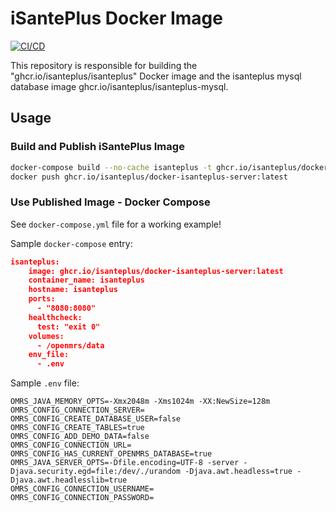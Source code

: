 # iSantePlus Docker Image

[![CI/CD](https://github.com/IsantePlus/docker-isanteplus-server/actions/workflows/main.yml/badge.svg)](https://github.com/IsantePlus/docker-isanteplus-server/actions/workflows/main.yml)

This repository is responsible for building the "ghcr.io/isanteplus/isanteplus" Docker image and the isanteplus mysql database image ghcr.io/isanteplus/isanteplus-mysql.

## Usage

### Build and Publish iSantePlus Image
```sh
docker-compose build --no-cache isanteplus -t ghcr.io/isanteplus/docker-isanteplus-server:latest
docker push ghcr.io/isanteplus/docker-isanteplus-server:latest
```

### Use Published Image - Docker Compose
See `docker-compose.yml` file for a working example!

Sample `docker-compose` entry:
```json
isanteplus:
    image: ghcr.io/isanteplus/docker-isanteplus-server:latest
    container_name: isanteplus
    hostname: isanteplus
    ports:
      - "8080:8080"
    healthcheck:
      test: "exit 0"
    volumes:
      - /openmrs/data
    env_file:
      - .env
```

Sample `.env` file:
```env
OMRS_JAVA_MEMORY_OPTS=-Xmx2048m -Xms1024m -XX:NewSize=128m
OMRS_CONFIG_CONNECTION_SERVER=
OMRS_CONFIG_CREATE_DATABASE_USER=false
OMRS_CONFIG_CREATE_TABLES=true
OMRS_CONFIG_ADD_DEMO_DATA=false
OMRS_CONFIG_CONNECTION_URL=
OMRS_CONFIG_HAS_CURRENT_OPENMRS_DATABASE=true
OMRS_JAVA_SERVER_OPTS=-Dfile.encoding=UTF-8 -server -Djava.security.egd=file:/dev/./urandom -Djava.awt.headless=true -Djava.awt.headlesslib=true
OMRS_CONFIG_CONNECTION_USERNAME=
OMRS_CONFIG_CONNECTION_PASSWORD=
```
